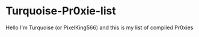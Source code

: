 # Turquoise-Pr0xie-list
Hello I'm Turquoise (or PixelKing566) and this is my list of compiled Pr0xies

